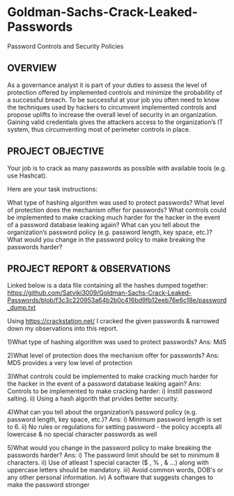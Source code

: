 # Goldman-Sachs-Crack-Leaked-Passwords
Password Controls and Security Policies

OVERVIEW
-----------------------------------------------------------------------------------------------------------------------------------------------------------
As a governance analyst it is part of your duties to assess the level of protection offered by implemented controls and minimize the probability of a successful breach. To be successful at your job you often need to know the techniques used by hackers to circumvent implemented controls and propose uplifts to increase the overall level of security in an organization. Gaining valid credentials gives the attackers access to the organization’s IT system, thus circumventing most of perimeter controls in place.

PROJECT OBJECTIVE
-----------------------------------------------------------------------------------------------------------------------------------------------------------
Your job is to crack as many passwords as possible with available tools (e.g. use Hashcat).

Here are your task instructions:

What type of hashing algorithm was used to protect passwords?
What level of protection does the mechanism offer for passwords?
What controls could be implemented to make cracking much harder for the hacker in the event of a password database leaking again?
What can you tell about the organization’s password policy (e.g. password length, key space, etc.)?
What would you change in the password policy to make breaking the passwords harder?

PROJECT REPORT & OBSERVATIONS
-----------------------------------------------------------------------------------------------------------------------------------------------------------
Linked below is a data file containing all the hashes dumped together:
https://github.com/Satviki3009/Goldman-Sachs-Crack-Leaked-Passwords/blob/f3c3c220953a64b2b0c416bd9fb12eeb76e6c18e/password_dump.txt

Using https://crackstation.net/ I cracked the given passwords & narrowed down my observations into this report. 


1)What type of hashing algorithm was used to protect passwords?
Ans: Md5

2)What level of protection does the mechanism offer for passwords?
Ans:  MD5 provides a very low level of protection

3)What controls could be implemented to make cracking much harder for the hacker in the event of a password database leaking again?
Ans: Controls to be implemented to make cracking harder:
i) Instill password salting.
ii) Using a hash algorith that prvides better security.

4)What can you tell about the organization’s password policy (e.g. password length, key space, etc.)?
Ans: i) Minimum password length is set to 6.
ii) No rules or regulations for setting password - the policy accepts all lowercase & no special character passwords as well
 
5)What would you change in the password policy to make breaking the passwords harder?
Ans: i) The password limit should be set to minimum 8 characters.
ii) Use of atleast 1 special caracter ($ , % , & ...) along with uppercase letters should be mandatory.
iii) Avoid common words, DOB's or any other personal information. 
iv) A software that suggests changes to make the password stronger
